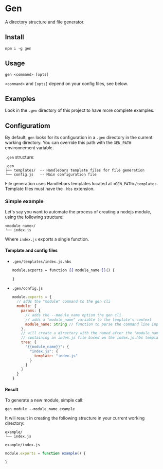 # Gen
A directory structure and file generator.

## Install
```shell
npm i -g gen
```

## Usage
```
gen <command> [opts]
```
`<command>` and `[opts]` depend on your config files, see below.

## Examples
Look in the `.gen` directory of this project to have more complete examples.

## Configuratiom
By default, `gen` looks for its configuration in a `.gen` directory
in the current working directory.
You can override this path with the `GEN_PATH` environnement variable.

`.gen` structure:
```
.gen
├── templates/  -- Handlebars template files for file generation
└── config.js   -- Main configuration file
```

File generation uses Handlebars templates located at `<GEN_PATH>/templates`.
Template files must have the `.hbs` extension.

### Simple example
Let's say you want to automate the process of creating a nodejs module, using
the following structure:
```
<module name>/
└── index.js
```

Where `index.js` exports a single function.
#### Template and config files
 - `.gen/templates/index.js.hbs`
    ```handlebars
    module.exports = function {{ module_name }}() {

    }
    ```

 - `.gen/config.js`
    ```javascript
    module.exports = {
      // adds the "module" command to the gen cli
      module: {
        params: {
          // adds the --module_name option the gen cli
          // adds a "module_name" variable to the template's context
          module_name: String // function to parse the command line input
        },
        // will create a directory with the named after the "module_name" cli option,
        // containing an index.js file based on the index.js.hbs template
        tree: {
          "{{module_name}}": {
            "index.js": {
              template: "index.js"
            }
          }
        }
      }
    }
    ```

#### Result
To generate a new module, simple call:
```shell
gen module --module_name example
```

It will result in creating the following structure in your current working directory:
```
example/
└── index.js
```

`example/index.js`
```javascript
module.exports = function example() {

}
```